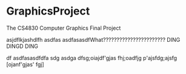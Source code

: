 # GraphicsProject
The CS4830 Computer Graphics Final Project


asjdflkjashdlfh
asdfas
asdfasasdfWhat???????????????????????
DING
DINGD
DING


df
asdfasasdfdfa
sdg
asdga
dfsg;oiajdf'gjas
fhj;oadfjg
p'ajsfdg;ajsfg
[ojanf'gjas'
fgj]